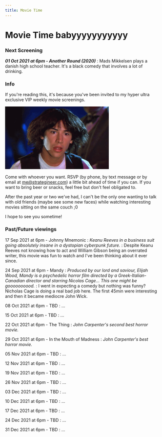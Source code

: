 ```yaml
---
title: Movie Time
---
```

# Movie Time babyyyyyyyyyyy

### Next Screening

***01 Oct 2021 at 6pm - Another Round (2020)***
: Mads Mikkelsen plays a danish high school teacher. It's a black comedy that involves a lot of drinking.

### Info

If you're reading this, it's because you've been invited to my hyper ultra exclusive VIP weekly movie screenings.

![](./images/reactions/mind-blown-wow.gif)

Come with whoever you want. RSVP (by phone, by text message or by email at <me@strategineer.com>) a little bit ahead of time if you can. If you want to bring beer or snacks, feel free but don't feel obligated to.

After the past year or two we've had, I can't be the only one wanting to talk with old friends (maybe see some new faces) while watching interesting movies sitting on the same couch ;0

I hope to see you sometime!

### Past/Future viewings

17 Sep 2021 at 6pm - Johnny Mnemonic
: _Keanu Reeves in a business suit going absolutely insane in a dystopian cyberpunk future._
: Despite Keanu Reeves not knowing how to act and William Gibson being an overrated writer, this movie was fun to watch and I've been thinking about it ever since.

24 Sep 2021 at 6pm - Mandy
: _Produced by our lord and saviour, Elijah Wood, Mandy is a psychedelic horror film directed by a Greek-Italian-Canadian director and starring Nicolas Cage... This one might be goooooooood._
: I went in expecting a comedy but nothing was funny? Nicholas Cage is doing a real bad job here. The first 45min were interesting and then it became mediocre John Wick.

08 Oct 2021 at 6pm - TBD
: ...

15 Oct 2021 at 6pm - TBD
: ...

22 Oct 2021 at 6pm - The Thing
: _John Carpenter's second best horror movie._

29 Oct 2021 at 6pm - In the Mouth of Madness
: _John Carpenter's best horror movie._

05 Nov 2021 at 6pm - TBD
: ...

12 Nov 2021 at 6pm - TBD
: ...

19 Nov 2021 at 6pm - TBD
: ...

26 Nov 2021 at 6pm - TBD
: ...

03 Dec 2021 at 6pm - TBD
: ...

10 Dec 2021 at 6pm - TBD
: ...

17 Dec 2021 at 6pm - TBD
: ...

24 Dec 2021 at 6pm - TBD
: ...

31 Dec 2021 at 6pm - TBD
: ...
